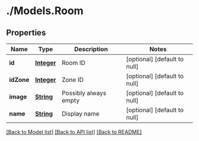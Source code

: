 # ./Models.Room
## Properties

Name | Type | Description | Notes
------------ | ------------- | ------------- | -------------
**id** | [**Integer**](integer.md) | Room ID | [optional] [default to null]
**idZone** | [**Integer**](integer.md) | Zone ID | [optional] [default to null]
**image** | [**String**](string.md) | Possibly always empty | [optional] [default to null]
**name** | [**String**](string.md) | Display name | [optional] [default to null]

[[Back to Model list]](../README.md#documentation-for-models) [[Back to API list]](../README.md#documentation-for-api-endpoints) [[Back to README]](../README.md)
